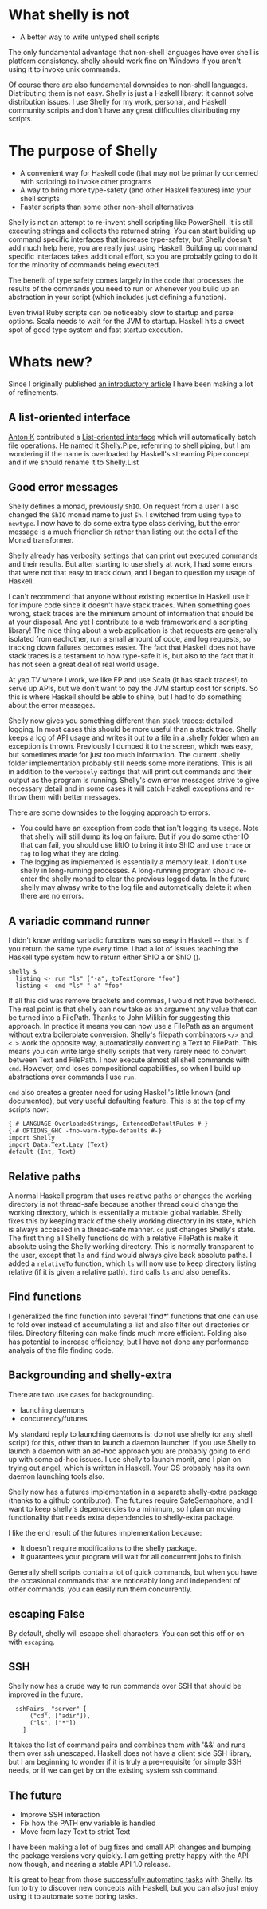 # What shelly is not

* A better way to write untyped shell scripts

The only fundamental advantage that non-shell languages have over shell is platform consistency.
shelly should work fine on Windows if you aren't using it to invoke unix commands.

Of course there are also fundamental downsides to non-shell languages. Distributing them is not easy.
Shelly is just a Haskell library: it cannot solve distribution issues.
I use Shelly for my work, personal, and Haskell community scripts and don't have any great difficulties distributing my scripts.


# The purpose of Shelly

* A convenient way for Haskell code (that may not be primarily concerned with scripting) to invoke other programs
* A way to bring more type-safety (and other Haskell features) into your shell scripts
* Faster scripts than some other non-shell alternatives

Shelly is not an attempt to re-invent shell scripting like PowerShell.
It is still executing strings and collects the returned string.
You can start building up command specific interfaces that increase type-safety, but Shelly doesn't add much help here, you are really just using Haskell.
Building up command specific interfaces takes additional effort, so you are probably going to do it for the minority of commands being executed.

The benefit of type safety comes largely in the code that processes the results of the commands you need to run or whenever you build up an abstraction in your script (which includes just defining a function).

Even trivial Ruby scripts can be noticeably slow to startup and parse options. Scala needs to wait for the JVM to startup. Haskell hits a sweet spot of good type system and fast startup execution.


# Whats new?

Since I originally published [an introductory article](http://www.linux-magazin.de/Online-Artikel/Shell-scripting-with-type-safety-using-Haskell/) I have been making a lot of refinements.


## A list-oriented interface

[Anton K](https://github.com/anton-k) contributed a [List-oriented interface](https://github.com/yesodweb/Shelly.hs/blob/master/examples/Pipe/Pictures.hs) which will automatically batch file operations.
He named it Shelly.Pipe, referrring to shell piping, but I am wondering if the name is overloaded by Haskell's streaming Pipe concept and if we should rename it to Shelly.List


## Good error messages

Shelly defines a monad, previously `ShIO`. On request from a user I also changed the `ShIO` monad name to just `Sh`. I switched from using `type` to `newtype`. I now have to do some extra type class deriving, but the error message is a much friendlier `Sh` rather than listing out the detail of the Monad transformer.

Shelly already has verbosity settings that can print out executed commands and their results.
But after starting to use shelly at work, I had some errors that were not that easy to track down, and I began to question my usage of Haskell.

I can't recommend that anyone without existing expertise in Haskell use it for impure code since it doesn't have stack traces.
When something goes wrong, stack traces are the minimum amount of information that should be at your disposal.
And yet I contribute to a web framework and a scripting library! The nice thing about a web application is that requests are generally isolated from eachother, run a small amount of code, and log requests, so tracking down failures becomes easier.
The fact that Haskell does not have stack traces is a testament to how type-safe it is, but also to the fact that it has not seen a great deal of real world usage.

At yap.TV where I work, we like FP and use Scala (it has stack traces!) to serve up APIs, but we don't want to pay the JVM startup cost for scripts. So this is where Haskell should be able to shine, but I had to do something about the error messages.

Shelly now gives you something different than stack traces: detailed logging.
In most cases this should be more useful than a stack trace.
Shelly keeps a log of API usage and writes it out to a file in a .shelly folder when an exception is thrown.
Previously I dumped it to the screen, which was easy, but sometimes made for just too much information. The current .shelly folder implementation probably still needs some more iterations.
This is all in addition to the `verbosely` settings that will print out commands and their output as the program is running.
Shelly's own error messages strive to give necessary detail and in some cases it will catch Haskell exceptions and re-throw them with better messages.

There are some downsides to the logging approach to errors.
* You could have an exception from code that isn't logging its usage. Note that shelly will still dump its log on failure. But if you do some other IO that can fail, you should use liftIO to bring it into ShIO and use `trace` or `tag` to log what they are doing.
* The logging as implemented is essentially a memory leak. I don't use shelly in long-running processes. A long-running program should re-enter the shelly monad to clear the previous logged data. In the future shelly may alwasy write to the log file and automatically delete it when there are no errors.


## A variadic command runner

I didn't know writing variadic functions was so easy in Haskell -- that is if you return the same type every time.
I had a lot of issues teaching the Haskell type system how to return either ShIO a or ShIO ().

    shelly $
      listing <- run "ls" ["-a", toTextIgnore "foo"]
      listing <- cmd "ls" "-a" "foo"

If all this did was remove brackets and commas, I would not have bothered. The real point is that shelly can now take as an argument any value that can be turned into a FilePath. Thanks to John Milikin for suggesting this approach. In practice it means you can now use a FilePath as an argument without extra boilerplate conversion. Shelly's filepath combinators `</>` and `<.>` work the opposite way, automatically converting a Text to FilePath. This means you can write large shelly scripts that very rarely need to convert between Text and FilePath. I now execute almost all shell commands with `cmd`. However, cmd loses compositional capabilities, so when I build up abstractions over commands I use `run`.

`cmd` also creates a greater need for using Haskell's little known (and documented), but very useful defaulting feature.
This is at the top of my scripts now:

    {-# LANGUAGE OverloadedStrings, ExtendedDefaultRules #-}
    {-# OPTIONS_GHC -fno-warn-type-defaults #-}
    import Shelly
    import Data.Text.Lazy (Text)
    default (Int, Text)


## Relative paths

A normal Haskell program that uses relative paths or changes the working directory is not thread-safe because another thread could change the working directory, which is essentially a mutable global variable. Shelly fixes this by keeping track of the shelly working directory in its state, which is always accessed in a thread-safe manner. `cd` just changes Shelly's state. The first thing all Shelly functions do with a relative FilePath is make it absolute using the Shelly working directory. This is normally transparent to the user, except that `ls` and `find` would always give back absolute paths. I added a `relativeTo` function, which `ls` will now use to keep directory listing relative (if it is given a relative path). `find` calls `ls` and also benefits.


## Find functions

I generalized the find function into several 'find*' functions that one can use to fold over instead of accumulating a list and also filter out directories or files. Directory filtering can make finds much more efficient. Folding also has potential to increase efficiency, but I have not done any performance analysis of the file finding code.


## Backgrounding and shelly-extra

There are two use cases for backgrounding.

* launching daemons
* concurrency/futures

My standard reply to launching daemons is: do not use shelly (or any shell script) for this, other than to launch a daemon launcher.
If you use Shelly to launch a daemon with an ad-hoc approach you are probably going to end up with some ad-hoc issues.
I use shelly to launch monit, and I plan on trying out angel, which is written in Haskell.
Your OS probably has its own daemon launching tools also.

Shelly now has a futures implementation in a separate shelly-extra package (thanks to a github contributor).
The futures require SafeSemaphore, and I want to keep shelly's dependencies to a minimum, so I plan on moving functionality that needs extra dependencies to shelly-extra package.

I like the end result of the futures implementation because:

* It doesn't require modifications to the shelly package.
* It guarantees your program will wait for all concurrent jobs to finish

Generally shell scripts contain a lot of quick commands, but when you have the occasional commands that are noticeably long and independent of other commands, you can easily run them concurrently.



## escaping False

By default, shelly will escape shell characters. You can set this off or on with `escaping`.



## SSH

Shelly now has a crude way to run commands over SSH that should be improved in the future.

      sshPairs_ "server" [
          ("cd", ["adir"]),
          ("ls", ["*"])
        ]

It takes the list of command pairs and combines them with '&&' and runs them over ssh unescaped.
Haskell does not have a client side SSH library, but I am beginning to wonder if it is truly a pre-requisite for simple SSH needs, or if we can get by on the existing system `ssh` command.


## The future

* Improve SSH interaction
* Fix how the PATH env variable is handled
* Move from lazy Text to strict Text

I have been making a lot of bug fixes and small API changes and bumping the package versions very quickly. I am getting pretty happy with the API now though, and nearing a stable API 1.0 release.

It is great to [hear](http://www.reddit.com/r/haskell/comments/w86gu/my_current_job_task_is_boring_so_i_wrote_a_simple/) from those [successfully automating tasks](http://www.scholarslab.org/dh-developer/shell-programming-in-haskell-converting-s5-slides-to-pdf/) with Shelly. Its fun to try to discover new concepts with Haskell, but you can also just enjoy using it to automate some boring tasks.
